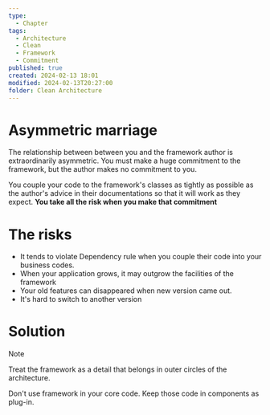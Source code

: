 ```yaml
---
type:
  - Chapter
tags:
  - Architecture
  - Clean
  - Framework
  - Commitment
published: true
created: 2024-02-13 18:01
modified: 2024-02-13T20:27:00
folder: Clean Architecture
---
```

# Asymmetric marriage

 The relationship between between you and the framework author is extraordinarily asymmetric. You must make a huge commitment to the framework, but the author makes no commitment to you.

You couple your code to the framework's classes as tightly as possible as the author's advice in their documentations so that it will work as they expect.
**You take all the risk when you make that commitment**

# The risks

- It tends to violate Dependency rule when you couple their code into your business codes.
- When your application grows, it may outgrow the facilities of the framework
- Your old features can disappeared when new version came out.
- It's hard to switch to another version

# Solution

>[!note]
>Treat the framework as a detail that belongs in outer circles of the architecture.

Don't use framework in your core code. Keep those code in components as plug-in.


